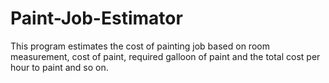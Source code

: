 # Paint-Job-Estimator
This program estimates the cost of painting job based on room measurement, cost of paint, required galloon of paint and the total cost per hour to paint and so on.
